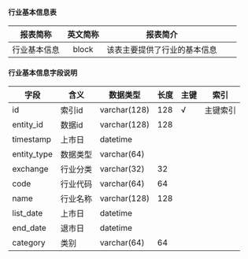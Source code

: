 #### 行业基本信息表

|报表简称|英文简称|报表简介|| |
|:---------:|:------:|--------|-----|-----|
|行业基本信息|block|该表主要提供了行业的基本信息|||
#### 行业基本信息字段说明
| 字段        | 含义     | 数据类型     | 长度 | 主键 | 索引     |
| ----------- | -------- | ------------ | ---- | ---- | -------- |
| id          | 索引id   | varchar(128) | 128  | √    | 主键索引 |
| entity_id   | 数据id   | varchar(128) | 128  |      |          |
| timestamp   | 上市日   | datetime     |      |      |          |
| entity_type | 数据类型 | varchar(64)  |      |      |          |
| exchange    | 行业分类 | varchar(32)  | 32   |      |          |
| code        | 行业代码 | varchar(64)  | 64   |      |          |
| name        | 行业名称 | varchar(128) | 128  |      |          |
| list_date   | 上市日   | datetime     |      |      |          |
| end_date    | 退市日   | datetime     |      |      |          |
| category    | 类别     | varchar(64)  | 64   |      |          |